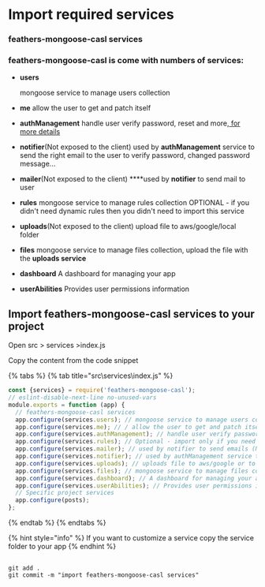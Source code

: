 # Import required services

### feathers-mongoose-casl services

### feathers-mongoose-casl is come with numbers of services:

* **users**

  mongoose service to manage users collection

* **me** allow the user to get and patch itself
* **authManagement** handle user verify password, reset and more,[ for more details](https://hackernoon.com/setting-up-email-verification-in-feathersjs-ce764907e4f2)
* **notifier**\(Not exposed to the client\) used by **authManagement** service to send the right email to the user to verify password, changed password message...
* **mailer**\(Not exposed to the client\) ****used by **notifier** to send mail to user
* **rules** mongoose service to manage rules collection OPTIONAL - if you didn't need dynamic rules then you didn't need to import this service
* **uploads**\(Not exposed to the client\) upload file to aws/google/local folder
* **files** mongoose service to manage files collection, upload the file with the **uploads service**
* **dashboard** A dashboard for managing your app
* **userAbilities** Provides user permissions information

## Import feathers-mongoose-casl services to your project

Open src &gt; services &gt;index.js  
  
Copy the content from the code snippet 

{% tabs %}
{% tab title="src\\services\\index.js" %}
```javascript
const {services} = require('feathers-mongoose-casl');
// eslint-disable-next-line no-unused-vars
module.exports = function (app) {
  // feathers-mongoose-casl services
  app.configure(services.users); // mongoose service to manage users collection
  app.configure(services.me); // / allow the user to get and patch itself *must come after users
  app.configure(services.authManagement); // handle user verify password, reset and more
  app.configure(services.rules); // Optional - import only if you need dynamic rules,mongoose service to manage rules collection
  app.configure(services.mailer); // used by notifier to send emails (Not exposed to the client)
  app.configure(services.notifier); // used by authManagement service to send the right email to the user to verify password, changed password message.(Not exposed to the client)
  app.configure(services.uploads); // uploads file to aws/google or to local folder.(Not exposed to the client)
  app.configure(services.files); // mongoose service to manage files collection, uploads files with upload service
  app.configure(services.dashboard); // A dashboard for managing your app
  app.configure(services.userAbilities); // Provides user permissions information
  // Specific project services
  app.configure(posts);
};
```
{% endtab %}
{% endtabs %}



{% hint style="info" %}
If you want to customize a service copy the service folder to your app
{% endhint %}

## 

```
git add .
git commit -m "import feathers-mongoose-casl services"
```


